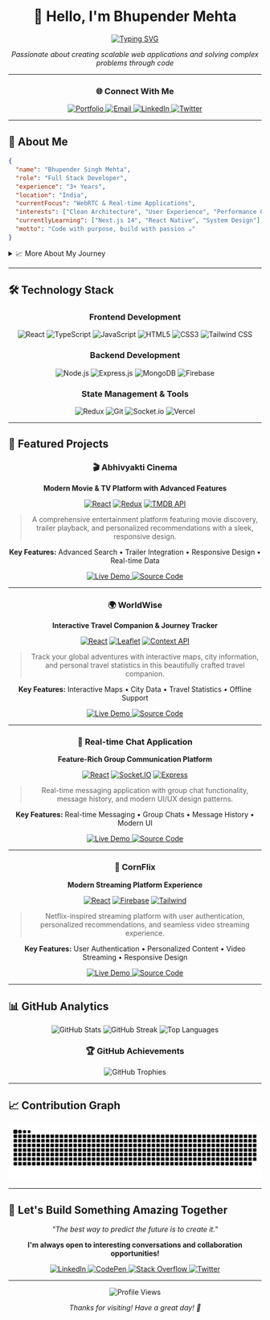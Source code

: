 <div align="center">

# 👋 Hello, I'm Bhupender Mehta

[![Typing SVG](https://readme-typing-svg.herokuapp.com?font=Fira+Code&weight=600&size=28&duration=4000&pause=1000&color=2F81F7&center=true&vCenter=true&multiline=false&width=600&height=70&lines=Full+Stack+Developer;React+%26+Node.js+Specialist;Building+Digital+Experiences;Problem+Solver+%26+Innovator)](https://git.io/typing-svg)

<p align="center">
  <em>Passionate about creating scalable web applications and solving complex problems through code</em>
</p>

---

### 🌐 Connect With Me

<p align="center">
  <a href="https://bhupender-singh.netlify.app" target="_blank">
    <img src="https://img.shields.io/badge/🌐_Portfolio-4285F4?style=for-the-badge&logoColor=white" alt="Portfolio" />
  </a>
  <a href="mailto:b.mehtaa2021@gmail.com">
    <img src="https://img.shields.io/badge/📧_Email-EA4335?style=for-the-badge&logoColor=white" alt="Email" />
  </a>
  <a href="https://www.linkedin.com/in/bhupender-mehta-661331226" target="_blank">
    <img src="https://img.shields.io/badge/LinkedIn-0A66C2?style=for-the-badge&logo=linkedin&logoColor=white" alt="LinkedIn" />
  </a>
  <a href="https://x.com/Bhupender_Codes" target="_blank">
    <img src="https://img.shields.io/badge/Twitter-1DA1F2?style=for-the-badge&logo=twitter&logoColor=white" alt="Twitter" />
  </a>
</p>

</div>

---

## 🚀 About Me

```json
{
  "name": "Bhupender Singh Mehta",
  "role": "Full Stack Developer",
  "experience": "3+ Years",
  "location": "India",
  "currentFocus": "WebRTC & Real-time Applications",
  "interests": ["Clean Architecture", "User Experience", "Performance Optimization"],
  "currentlyLearning": ["Next.js 14", "React Native", "System Design"],
  "motto": "Code with purpose, build with passion ☕"
}
```

<details>
<summary>📈 More About My Journey</summary>

- 🔭 Currently working on **WebRTC-based communication platform**
- 🌱 Learning **Advanced React Patterns** and **Microservices Architecture**
- 👯 Looking to collaborate on **Open Source Projects**
- 💬 Ask me about **React, Node.js, MongoDB, and Full Stack Development**
- ⚡ Fun fact: **I debug better with coffee and solve problems faster with music 🎵**

</details>

---

## 🛠️ Technology Stack

<div align="center">

### Frontend Development
![React](https://img.shields.io/badge/React-20232A?style=for-the-badge&logo=react&logoColor=61DAFB)
![TypeScript](https://img.shields.io/badge/TypeScript-007ACC?style=for-the-badge&logo=typescript&logoColor=white)
![JavaScript](https://img.shields.io/badge/JavaScript-F7DF1E?style=for-the-badge&logo=javascript&logoColor=black)
![HTML5](https://img.shields.io/badge/HTML5-E34F26?style=for-the-badge&logo=html5&logoColor=white)
![CSS3](https://img.shields.io/badge/CSS3-1572B6?style=for-the-badge&logo=css3&logoColor=white)
![Tailwind CSS](https://img.shields.io/badge/Tailwind_CSS-38B2AC?style=for-the-badge&logo=tailwind-css&logoColor=white)

### Backend Development
![Node.js](https://img.shields.io/badge/Node.js-339933?style=for-the-badge&logo=nodedotjs&logoColor=white)
![Express.js](https://img.shields.io/badge/Express.js-000000?style=for-the-badge&logo=express&logoColor=white)
![MongoDB](https://img.shields.io/badge/MongoDB-4EA94B?style=for-the-badge&logo=mongodb&logoColor=white)
![Firebase](https://img.shields.io/badge/Firebase-FFCA28?style=for-the-badge&logo=firebase&logoColor=black)

### State Management & Tools
![Redux](https://img.shields.io/badge/Redux-593D88?style=for-the-badge&logo=redux&logoColor=white)
![Git](https://img.shields.io/badge/GIT-E44C30?style=for-the-badge&logo=git&logoColor=white)
![Socket.io](https://img.shields.io/badge/Socket.io-010101?style=for-the-badge&logo=socket.io&logoColor=white)
![Vercel](https://img.shields.io/badge/Vercel-000000?style=for-the-badge&logo=vercel&logoColor=white)

</div>

---

## 🎯 Featured Projects

<div align="center">

### 🎬 Abhivyakti Cinema
**Modern Movie & TV Platform with Advanced Features**

[![React](https://img.shields.io/badge/React-61DAFB?style=flat-square&logo=react&logoColor=black)](https://github.com/bhupender2/Abhivyakti-Cinema)
[![Redux](https://img.shields.io/badge/Redux-764ABC?style=flat-square&logo=redux&logoColor=white)](https://github.com/bhupender2/Abhivyakti-Cinema)
[![TMDB API](https://img.shields.io/badge/TMDB_API-01B4E4?style=flat-square&logo=themoviedatabase&logoColor=white)](https://github.com/bhupender2/Abhivyakti-Cinema)

> A comprehensive entertainment platform featuring movie discovery, trailer playback, and personalized recommendations with a sleek, responsive design.

**Key Features:** Advanced Search • Trailer Integration • Responsive Design • Real-time Data

<p>
  <a href="https://abhivyakti-cinema.vercel.app" target="_blank">
    <img src="https://img.shields.io/badge/🚀_Live_Demo-FF5722?style=for-the-badge&logoColor=white" alt="Live Demo" />
  </a>
  <a href="https://github.com/bhupender2/Abhivyakti-Cinema" target="_blank">
    <img src="https://img.shields.io/badge/📂_Source_Code-181717?style=for-the-badge&logo=github&logoColor=white" alt="Source Code" />
  </a>
</p>

---

### 🌍 WorldWise
**Interactive Travel Companion & Journey Tracker**

[![React](https://img.shields.io/badge/React-61DAFB?style=flat-square&logo=react&logoColor=black)](https://github.com/bhupender2/WorldWise)
[![Leaflet](https://img.shields.io/badge/Leaflet-199900?style=flat-square&logo=leaflet&logoColor=white)](https://github.com/bhupender2/WorldWise)
[![Context API](https://img.shields.io/badge/Context_API-593D88?style=flat-square)](https://github.com/bhupender2/WorldWise)

> Track your global adventures with interactive maps, city information, and personal travel statistics in this beautifully crafted travel companion.

**Key Features:** Interactive Maps • City Data • Travel Statistics • Offline Support

<p>
  <a href="https://world-wise-teal-seven.vercel.app" target="_blank">
    <img src="https://img.shields.io/badge/🚀_Live_Demo-FF5722?style=for-the-badge&logoColor=white" alt="Live Demo" />
  </a>
  <a href="https://github.com/bhupender2/WorldWise" target="_blank">
    <img src="https://img.shields.io/badge/📂_Source_Code-181717?style=for-the-badge&logo=github&logoColor=white" alt="Source Code" />
  </a>
</p>

---

### 💬 Real-time Chat Application
**Feature-Rich Group Communication Platform**

[![React](https://img.shields.io/badge/React-61DAFB?style=flat-square&logo=react&logoColor=black)](https://github.com/bhupender2/chat-app)
[![Socket.IO](https://img.shields.io/badge/Socket.IO-010101?style=flat-square&logo=socket.io&logoColor=white)](https://github.com/bhupender2/chat-app)
[![Express](https://img.shields.io/badge/Express-000000?style=flat-square&logo=express&logoColor=white)](https://github.com/bhupender2/chat-app)

> Real-time messaging application with group chat functionality, message history, and modern UI/UX design patterns.

**Key Features:** Real-time Messaging • Group Chats • Message History • Modern UI

<p>
  <a href="https://chat-app-five-teal.vercel.app" target="_blank">
    <img src="https://img.shields.io/badge/🚀_Live_Demo-FF5722?style=for-the-badge&logoColor=white" alt="Live Demo" />
  </a>
  <a href="https://github.com/bhupender2/chat-app" target="_blank">
    <img src="https://img.shields.io/badge/📂_Source_Code-181717?style=for-the-badge&logo=github&logoColor=white" alt="Source Code" />
  </a>
</p>

---

### 🍿 CornFlix
**Modern Streaming Platform Experience**

[![React](https://img.shields.io/badge/React-61DAFB?style=flat-square&logo=react&logoColor=black)](https://github.com/bhupender2/CornFlix)
[![Firebase](https://img.shields.io/badge/Firebase-FFCA28?style=flat-square&logo=firebase&logoColor=black)](https://github.com/bhupender2/CornFlix)
[![Tailwind](https://img.shields.io/badge/Tailwind-38B2AC?style=flat-square&logo=tailwind-css&logoColor=white)](https://github.com/bhupender2/CornFlix)

> Netflix-inspired streaming platform with user authentication, personalized recommendations, and seamless video streaming experience.

**Key Features:** User Authentication • Personalized Content • Video Streaming • Responsive Design

<p>
  <a href="https://corn-flix.vercel.app" target="_blank">
    <img src="https://img.shields.io/badge/🚀_Live_Demo-FF5722?style=for-the-badge&logoColor=white" alt="Live Demo" />
  </a>
  <a href="https://github.com/bhupender2/CornFlix" target="_blank">
    <img src="https://img.shields.io/badge/📂_Source_Code-181717?style=for-the-badge&logo=github&logoColor=white" alt="Source Code" />
  </a>
</p>

</div>

---

## 📊 GitHub Analytics

<div align="center">

<img width="49%" src="https://github-readme-stats.vercel.app/api?username=bhupender2&show_icons=true&theme=tokyonight&hide_border=true&count_private=true" alt="GitHub Stats" />
<img width="49%" src="https://github-readme-streak-stats.herokuapp.com/?user=bhupender2&theme=tokyonight&hide_border=true" alt="GitHub Streak" />

<img width="60%" src="https://github-readme-stats.vercel.app/api/top-langs/?username=bhupender2&layout=compact&theme=tokyonight&hide_border=true&langs_count=8" alt="Top Languages" />

### 🏆 GitHub Achievements

<img src="https://github-profile-trophy.vercel.app/?username=bhupender2&theme=tokyonight&no-frame=true&margin-w=15&margin-h=15&column=4" alt="GitHub Trophies" />

</div>

---

## 📈 Contribution Graph

<div align="center">

![Snake animation](https://github.com/Platane/snk/raw/output/github-contribution-grid-snake-dark.svg)

</div>

---

## 🤝 Let's Build Something Amazing Together

<div align="center">

<p>
  <em>"The best way to predict the future is to create it."</em>
</p>

**I'm always open to interesting conversations and collaboration opportunities!**

<p>
  <a href="https://www.linkedin.com/in/bhupender-mehta-661331226" target="_blank">
    <img src="https://img.shields.io/badge/LinkedIn-0A66C2?style=for-the-badge&logo=linkedin&logoColor=white" alt="LinkedIn" />
  </a>
  <a href="https://codepen.io/bhupender2" target="_blank">
    <img src="https://img.shields.io/badge/CodePen-000000?style=for-the-badge&logo=codepen&logoColor=white" alt="CodePen" />
  </a>
  <a href="https://stackoverflow.com/users/20897994/bhupender-singh-mehta" target="_blank">
    <img src="https://img.shields.io/badge/Stack_Overflow-FE7A16?style=for-the-badge&logo=stack-overflow&logoColor=white" alt="Stack Overflow" />
  </a>
  <a href="https://x.com/Bhupender_Codes" target="_blank">
    <img src="https://img.shields.io/badge/Twitter-1DA1F2?style=for-the-badge&logo=twitter&logoColor=white" alt="Twitter" />
  </a>
</p>

---

<img src="https://komarev.com/ghpvc/?username=bhupender2&style=for-the-badge&color=2F81F7&label=Profile+Views" alt="Profile Views" />

<p><em>Thanks for visiting! Have a great day! 🚀</em></p>

</div>
 

 

